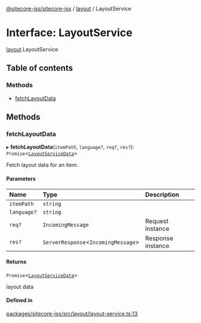 [@sitecore-jss/sitecore-jss](../README.md) / [layout](../modules/layout.md) / LayoutService

# Interface: LayoutService

[layout](../modules/layout.md).LayoutService

## Table of contents

### Methods

- [fetchLayoutData](layout.LayoutService.md#fetchlayoutdata)

## Methods

### fetchLayoutData

▸ **fetchLayoutData**(`itemPath`, `language?`, `req?`, `res?`): `Promise`\<[`LayoutServiceData`](layout.LayoutServiceData.md)\>

Fetch layout data for an item.

#### Parameters

| Name | Type | Description |
| :------ | :------ | :------ |
| `itemPath` | `string` |  |
| `language?` | `string` |  |
| `req?` | `IncomingMessage` | Request instance |
| `res?` | `ServerResponse`\<`IncomingMessage`\> | Response instance |

#### Returns

`Promise`\<[`LayoutServiceData`](layout.LayoutServiceData.md)\>

layout data

#### Defined in

[packages/sitecore-jss/src/layout/layout-service.ts:13](https://github.com/Sitecore/jss/blob/deccfd171/packages/sitecore-jss/src/layout/layout-service.ts#L13)
